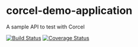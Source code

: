 # corcel-demo-application
A sample API to test with Corcel

[![Build Status](https://travis-ci.org/guzzlerio/corcel-demo-application.svg?branch=master)](https://travis-ci.org/guzzlerio/corcel-demo-application) [![Coverage Status](https://coveralls.io/repos/github/guzzlerio/corcel-demo-application/badge.svg?branch=master)](https://coveralls.io/github/guzzlerio/corcel-demo-application?branch=master)


